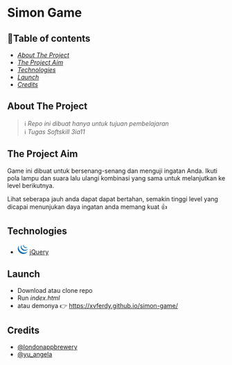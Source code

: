 
# Simon Game

## :round_pushpin:Table of contents
- _[About The Project](#about-the-project)_
- _[The Project Aim](#the-project-aim)_
- _[Technologies](#technologies)_
- _[Launch](#launch)_
- _[Credits](#credits)_

## About The Project
> :information_source: _Repo ini dibuat hanya untuk tujuan pembelajaran_</br>
:information_source: _Tugas Softskill 3ia11_

## The Project Aim
Game ini dibuat untuk bersenang-senang dan menguji ingatan Anda. Ikuti pola lampu dan suara lalu ulangi kombinasi yang sama untuk melanjutkan ke level berikutnya.

Lihat seberapa jauh anda dapat dapat bertahan, semakin tinggi level yang dicapai menunjukan daya ingatan anda memang kuat :thumbsup:

## Technologies
- ![jQuery](images/Jquery.png) [jQuery](https://jquery.com/)

## Launch
- Download atau clone repo
- Run _index.html_
- atau demonya :point_right: https://xvferdy.github.io/simon-game/

## Credits
* [@londonappbrewery](https://github.com/londonappbrewery)
* [@yu_angela](https://twitter.com/yu_angela?lang=en)
